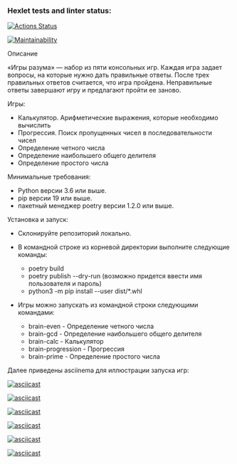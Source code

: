 ### Hexlet tests and linter status:
[![Actions Status](https://github.com/YuliaPie/python-project-49/actions/workflows/hexlet-check.yml/badge.svg)](https://github.com/YuliaPie/python-project-49/actions)

[![Maintainability](https://api.codeclimate.com/v1/badges/86f36ebddad41482df90/maintainability)](https://codeclimate.com/github/YuliaPie/python-project-49/maintainability)


Описание

«Игры разума» — набор из пяти консольных игр. 
Каждая игра задает вопросы, на которые нужно дать правильные ответы. 
После трех правильных ответов считается, что игра пройдена. 
Неправильные ответы завершают игру и предлагают пройти ее заново. 

Игры:

- Калькулятор. Арифметические выражения, которые необходимо вычислить
- Прогрессия. Поиск пропущенных чисел в последовательности чисел
- Определение четного числа
- Определение наибольшего общего делителя
- Определение простого числа

Минимальные требования:
- Python версии 3.6 или выше. 
- pip версии 19 или выше. 
- пакетный менеджер poetry версии 1.2.0 или выше.

Установка и запуск:

- Склонируйте репозиторий локально.
- В командной строке из корневой директории выполните следующие команды:
  * poetry build
  * poetry publish --dry-run (возможно придется ввести имя пользователя и пароль)
  * python3 -m pip install --user dist/*.whl

- Игры можно запускать из командной строки следующими командами: 

  * brain-even - Определение четного числа
  * brain-gcd - Определение наибольшего общего делителя
  * brain-calc  - Калькулятор
  * brain-progression  - Прогрессия
  * brain-prime  - Определение простого числа

Далее приведены asciinema для иллюстрации запуска игр:

[![asciicast](https://asciinema.org/a/V7CFCERfnoEyxWmblMLwGwcY3.svg)](https://asciinema.org/a/V7CFCERfnoEyxWmblMLwGwcY3)

[![asciicast](https://asciinema.org/a/J2GGHZEg4eKqQsyRgp0Xb8XVu.svg)](https://asciinema.org/a/J2GGHZEg4eKqQsyRgp0Xb8XVu)

[![asciicast](https://asciinema.org/a/KnhhEMZYVKaYNKPgobKHD3VBS.svg)](https://asciinema.org/a/KnhhEMZYVKaYNKPgobKHD3VBS)

[![asciicast](https://asciinema.org/a/Z1qmZNq7eiwYGilHNJG91d7bq.svg)](https://asciinema.org/a/Z1qmZNq7eiwYGilHNJG91d7bq)

[![asciicast](https://asciinema.org/a/WHVO1Uy0CNNSssCKlF0TVDUwK.svg)](https://asciinema.org/a/WHVO1Uy0CNNSssCKlF0TVDUwK)

[![asciicast](https://asciinema.org/a/UPo5imtAhTict5UoJ3C3gUB1u.svg)](https://asciinema.org/a/UPo5imtAhTict5UoJ3C3gUB1u)
